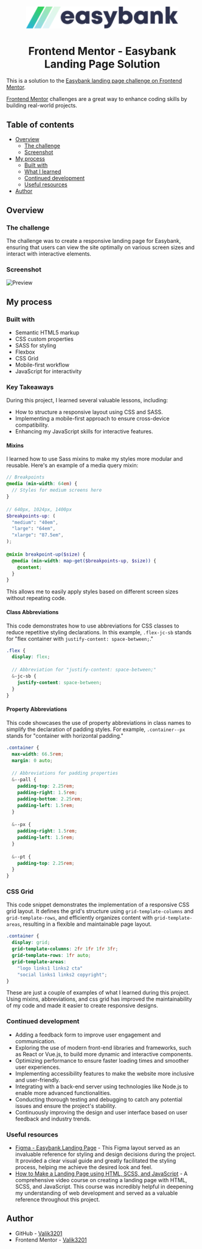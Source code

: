 <div align="center"> 
<br>
<picture>
  <source media="(prefers-color-scheme: dark)" srcset="https://github.com/Valik3201/easybank/blob/main/images/logo-dark.svg">
  <source media="(prefers-color-scheme: light)" srcset="https://github.com/Valik3201/easybank/blob/main/images/logo.svg">
  <img alt="easybank logo" src="https://github.com/Valik3201/easybank/blob/main/images/logo.svg" width="400">
</picture>
  <h1>
    Frontend Mentor - Easybank Landing Page Solution
  </h1>
</div>

This is a solution to the [Easybank landing page challenge on Frontend Mentor](https://www.frontendmentor.io/challenges/easybank-landing-page-WaUhkoDN).

[Frontend Mentor](https://github.com/frontendmentorio) challenges are a great way to enhance coding skills by building real-world projects.

## Table of contents

- [Overview](#overview)
  - [The challenge](#the-challenge)
  - [Screenshot](#screenshot)
- [My process](#my-process)
  - [Built with](#built-with)
  - [What I learned](#what-i-learned)
  - [Continued development](#continued-development)
  - [Useful resources](#useful-resources)
- [Author](#author)

## Overview

### The challenge

The challenge was to create a responsive landing page for Easybank, ensuring that users can view the site optimally on various screen sizes and interact with interactive elements.

### Screenshot

![Preview](/design/preview.jpg)

## My process

### Built with

- Semantic HTML5 markup
- CSS custom properties
- SASS for styling
- Flexbox
- CSS Grid
- Mobile-first workflow
- JavaScript for interactivity

<!--
- [React](https://reactjs.org/) - JS library
- [Next.js](https://nextjs.org/) - React framework
- [Styled Components](https://styled-components.com/) - For styles
-->

### Key Takeaways

During this project, I learned several valuable lessons, including:

- How to structure a responsive layout using CSS and SASS.
- Implementing a mobile-first approach to ensure cross-device compatibility.
- Enhancing my JavaScript skills for interactive features.

#### Mixins

I learned how to use Sass mixins to make my styles more modular and reusable. Here's an example of a media query mixin:

```scss
// Breakpoints
@media (min-width: 64em) {
  // Styles for medium screens here
}

// 640px, 1024px, 1400px
$breakpoints-up: (
  "medium": "40em",
  "large": "64em",
  "xlarge": "87.5em",
);

@mixin breakpoint-up($size) {
  @media (min-width: map-get($breakpoints-up, $size)) {
    @content;
  }
}
```

This allows me to easily apply styles based on different screen sizes without repeating code.

#### Class Abbreviations

This code demonstrates how to use abbreviations for CSS classes to reduce repetitive styling declarations. In this example, `.flex-jc-sb` stands for "flex container with `justify-content: space-between;`."

```scss
.flex {
  display: flex;

  // Abbreviation for "justify-content: space-between;"
  &-jc-sb {
    justify-content: space-between;
  }
}
```

#### Property Abbreviations

This code showcases the use of property abbreviations in class names to simplify the declaration of padding styles. For example, `.container--px` stands for "container with horizontal padding."

```scss
.container {
  max-width: 66.5rem;
  margin: 0 auto;

  // Abbreviations for padding properties
  &--pall {
    padding-top: 2.25rem;
    padding-right: 1.5rem;
    padding-bottom: 2.25rem;
    padding-left: 1.5rem;
  }

  &--px {
    padding-right: 1.5rem;
    padding-left: 1.5rem;
  }

  &--pt {
    padding-top: 2.25rem;
  }
}
```

### CSS Grid 

This code snippet demonstrates the implementation of a responsive CSS grid layout. It defines the grid's structure using `grid-template-columns` and `grid-template-rows`, and efficiently organizes content with `grid-template-areas`, resulting in a flexible and maintainable page layout.

```scss
.container {
  display: grid;
  grid-template-columns: 2fr 1fr 1fr 3fr;
  grid-template-rows: 1fr auto;
  grid-template-areas:
    "logo links1 links2 cta"
    "social links1 links2 copyright";
}
```

These are just a couple of examples of what I learned during this project. Using mixins,  abbreviations, and css grid  has improved the maintainability of my code and made it easier to create responsive designs.

### Continued development

- Adding a feedback form to improve user engagement and communication.
- Exploring the use of modern front-end libraries and frameworks, such as React or Vue.js, to build more dynamic and interactive components.
- Optimizing performance to ensure faster loading times and smoother user experiences.
- Implementing accessibility features to make the website more inclusive and user-friendly.
- Integrating with a back-end server using technologies like Node.js to enable more advanced functionalities.
- Conducting thorough testing and debugging to catch any potential issues and ensure the project's stability.
- Continuously improving the design and user interface based on user feedback and industry trends.

### Useful resources

- [Figma - Easybank Landing Page](https://www.figma.com/file/Ka1kvlOpOABT5FKT8PFfKl/Easybank-landing-page-(Community)?node-id=4%3A72&mode=dev) - This Figma layout served as an invaluable reference for styling and design decisions during the project. It provided a clear visual guide and greatly facilitated the styling process, helping me achieve the desired look and feel.
- [How to Make a Landing Page using HTML, SCSS, and JavaScript](https://www.youtube.com/watch?v=aoQ6S1a32j8) - A comprehensive video course on creating a landing page with HTML, SCSS, and JavaScript. This course was incredibly helpful in deepening my understanding of web development and served as a valuable reference throughout this project. 

## Author

- GitHub - [Valik3201](https://github.com/Valik3201)
- Frontend Mentor - [Valik3201](https://www.frontendmentor.io/profile/Valik3201)
